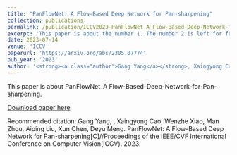 ```yaml
---
title: "PanFlowNet: A Flow-Based Deep Network for Pan-sharpening"
collection: publications
permalink: /publication/ICCV2023-PanFlowNet_A Flow-Based-Deep-Network-for-Pan-sharpening
excerpt: 'This paper is about the number 1. The number 2 is left for future work.'
date: 2023-07-14
venue: 'ICCV'
paperurl: 'https://arxiv.org/abs/2305.07774'
pub_year: '2023'
author: '<strong><a class="author">Gang Yang</a></strong>, Xaingyong Cao, Wenzhe Xiao, Man Zhou, Aiping Liu, Xun Chen, Deyu Meng'
---
```

This paper is about PanFlowNet_A Flow-Based-Deep-Network-for-Pan-sharpening.

[Download paper here](https://arxiv.org/abs/2305.07774)

Recommended citation: Gang Yang, , Xaingyong Cao, Wenzhe Xiao, Man Zhou, Aiping Liu, Xun Chen, Deyu Meng. PanFlowNet: A Flow-Based Deep Network for Pan-sharpening[C]//Proceedings of the IEEE/CVF International Conference on Computer Vision(ICCV). 2023.
